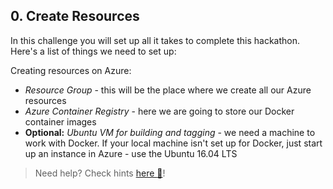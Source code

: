 ## 0. Create Resources
In this challenge you will set up all it takes to complete this hackathon.
Here's a list of things we need to set up:

Creating resources on Azure:
- *Resource Group* - this will be the place where we create all our Azure resources 
- *Azure Container Registry* - here we are going to store our Docker container images
- **Optional:** *Ubuntu VM for building and tagging* - we need a machine to work with Docker. If your local machine isn't set up for Docker, just start up an instance in Azure - use the Ubuntu 16.04 LTS

 > Need help? Check hints [here :blue_book:](hints/creatingresources.md)! 

